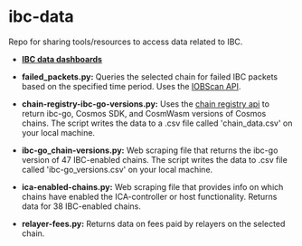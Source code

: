 # ibc-data
Repo for sharing tools/resources to access data related to IBC.

- [**IBC data dashboards**](https://www.notion.so/cosmos-is-expansive/Product-Wiki-0bfdb596940147cc8e9cda3bd8bdbd81?pvs=4#78906fbb905444a0b16c109bb23b1d79)

- **failed_packets.py:** Queries the selected chain for failed IBC packets based on the specified time period. Uses the [IOBScan API](https://docs.apis.iobscan.io/#tag/IOBScanTx/paths/~1ibc~1transfers~1statistics~1%7Bchain%7D~1flow/get). 

- **chain-registry-ibc-go-versions.py:** Uses the [chain registry api](https://chainregistry.xyz/v1-docs/) to return ibc-go, Cosmos SDK, and CosmWasm versions of Cosmos chains. The script writes the data to a .csv file called 'chain_data.csv' on your local machine.

- **ibc-go_chain-versions.py:** Web scraping file that returns the ibc-go version of 47 IBC-enabled chains. The script writes the data to .csv file called 'ibc-go_versions.csv' on your local machine.

- **ica-enabled-chains.py:** Web scraping file that provides info on which chains have enabled the ICA-controller or host functionality. Returns data for 38 IBC-enabled chains.

- **relayer-fees.py:** Returns data on fees paid by relayers on the selected chain.

